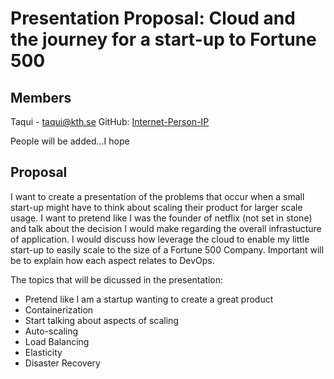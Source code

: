 # Presentation Proposal: Cloud and the journey for a start-up to Fortune 500

## Members

Taqui - taqui@kth.se
GitHub: [Internet-Person-IP](https://github.com/Internet-Person-IP)

People will be added...I hope
## Proposal

I want to create a presentation of the problems that occur when a small start-up might have to think about scaling their product for larger scale usage. I want to pretend like I was the founder of netflix (not set in stone) and talk about the decision I would make regarding the overall infrastucture of application. I would discuss how leverage the cloud to enable my little start-up to easily scale to the size of a Fortune 500 Company. Important will be to explain how each aspect relates to DevOps.

The topics that will be dicussed in the presentation:

- Pretend like I am a startup wanting to create a great product
- Containerization
- Start talking about aspects of scaling
- Auto-scaling 
- Load Balancing
- Elasticity
- Disaster Recovery
 


